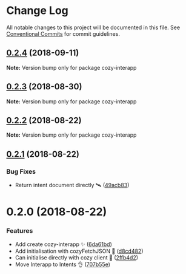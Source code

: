 # Change Log

All notable changes to this project will be documented in this file.
See [Conventional Commits](https://conventionalcommits.org) for commit guidelines.

<a name="0.2.4"></a>
## [0.2.4](https://github.com/cozy/cozy-libs/compare/cozy-interapp@0.2.3...cozy-interapp@0.2.4) (2018-09-11)




**Note:** Version bump only for package cozy-interapp

<a name="0.2.3"></a>
## [0.2.3](https://github.com/cozy/cozy-libs/compare/cozy-interapp@0.2.2...cozy-interapp@0.2.3) (2018-08-30)




**Note:** Version bump only for package cozy-interapp

<a name="0.2.2"></a>
## [0.2.2](https://github.com/cozy/cozy-libs/compare/cozy-interapp@0.2.1...cozy-interapp@0.2.2) (2018-08-22)




**Note:** Version bump only for package cozy-interapp

<a name="0.2.1"></a>
## [0.2.1](https://github.com/cozy/cozy-libs/compare/cozy-interapp@0.2.0...cozy-interapp@0.2.1) (2018-08-22)


### Bug Fixes

* Return intent document directly 🛰 ([49acb83](https://github.com/cozy/cozy-libs/commit/49acb83))




<a name="0.2.0"></a>
# 0.2.0 (2018-08-22)


### Features

* Add create cozy-interapp ✨ ([6da61bd](https://github.com/cozy/cozy-libs/commit/6da61bd))
* Add initialisation with cozyFetchJSON 🚠 ([d8cd482](https://github.com/cozy/cozy-libs/commit/d8cd482))
* Can initialise directly with cozy client 🤟 ([2ffb4d2](https://github.com/cozy/cozy-libs/commit/2ffb4d2))
* Move Interapp to Intents 👌 ([707b55e](https://github.com/cozy/cozy-libs/commit/707b55e))
